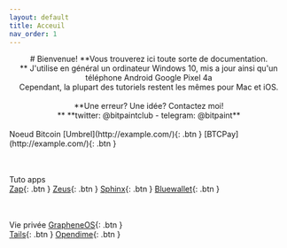 ```yaml
---
layout: default
title: Acceuil
nav_order: 1
---
```

<center>
# Bienvenue!
**Vous trouverez ici toute sorte de documentation.<br>**
J'utilise en général un ordinateur Windows 10, mis a jour ainsi qu'un téléphone Android Google Pixel 4a<br>
Cependant, la plupart des tutoriels restent les mêmes pour Mac et iOS.<br><br>
**Une erreur? Une idée? Contactez moi!<br>**
**twitter: @bitpaintclub - telegram: @bitpaint**
</center>

<br>

<span class="fs-8">
Noeud Bitcoin
</span>

<span class="fs-3">
[Umbrel](http://example.com/){: .btn }
</span>
<span class="fs-3">
[BTCPay](http://example.com/){: .btn }
</span>


<br><br>
<span class="fs-8">
Tuto apps
</span><br>
<span class="fs-3">
[Zap](http://example.com/){: .btn }
</span>
<span class="fs-3">
[Zeus](http://example.com/){: .btn }
</span>
<span class="fs-3">
[Sphinx](http://example.com/){: .btn }
</span>
<span class="fs-3">
[Bluewallet](http://example.com/){: .btn }
</span>

<br><br>
<span class="fs-8">
Vie privée
</span>
<span class="fs-3">
[GrapheneOS](http://example.com/){: .btn }
</span><br>
<span class="fs-3">
[Tails](http://example.com/){: .btn }
</span>
<span class="fs-3">
[Opendime](http://example.com/){: .btn }
</span>



